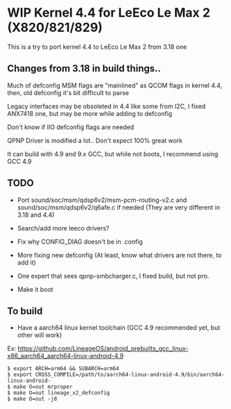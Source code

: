 # WIP Kernel 4.4 for LeEco Le Max 2 (X820/821/829)

This is a try to port kernel 4.4 to LeEco Le Max 2 from 3.18 one


## Changes from 3.18 in build things..

Much of defconfig MSM flags are "mainlined" as QCOM flags in kernel 4.4, then, old defconfig it's bit difficult to parse

Legacy interfaces may be obsoleted in 4.4 like some from I2C, I fixed ANX7418 one, but may be more while adding to defconfig

Don't know if IIO defconfig flags are needed

QPNP Driver is modified a lot.. Don't expect 100% great work

It can build with 4.9 and 9.x GCC, but while not boots, I recommend using GCC 4.9

## TODO

- Port sound/soc/msm/qdsp6v2/msm-pcm-routing-v2.c and sound/soc/msm/qdsp6v2/q6afe.c if needed (They are very different in 3.18 and 4.4)

- Search/add more leeco drivers?

- Fix why CONFIG_DIAG doesn't be in .config

- More fixing new defconfig (At least, know what drivers are not there, to add it)

- One expert that sees qpnp-smbcharger.c, I fixed build, but not pro.

- Make it boot

## To build

- Have a aarch64 linux kernel toolchain (GCC 4.9 recommended yet, but other will work)

Ex: https://github.com/LineageOS/android_prebuilts_gcc_linux-x86_aarch64_aarch64-linux-android-4.9


    $ export ARCH=arm64 && SUBARCH=arm64
    $ export CROSS_COMPILE=/path/to/aarch64-linux-android-4.9/bin/aarch64-linux-android-
    $ make O=out mrproper
    $ make O=out lineage_x2_defconfig
    $ make O=out -j8
